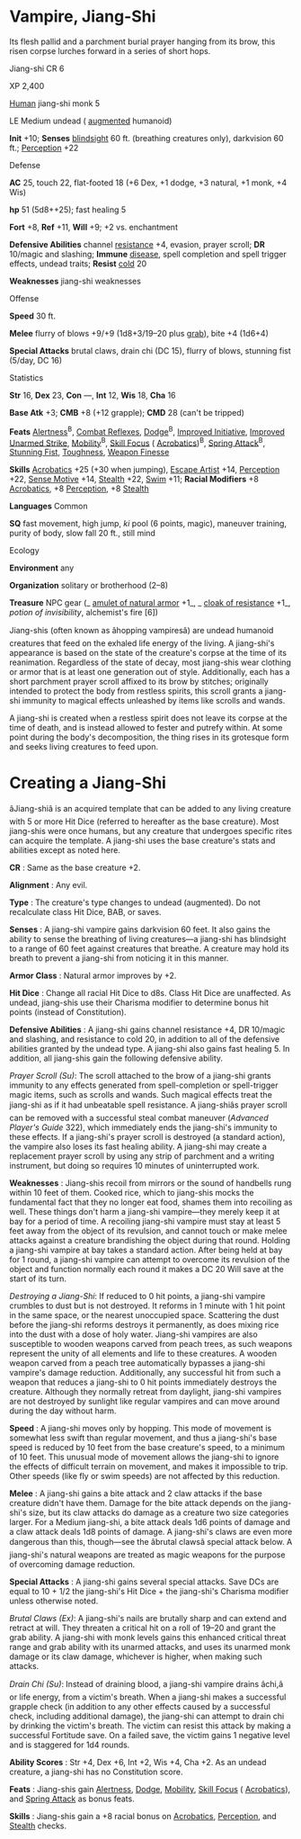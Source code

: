 # Vampire, Jiang-Shi

Its flesh pallid and a parchment burial prayer hanging from its brow, this risen corpse lurches forward in a series of short hops.

Jiang-shi CR 6

XP 2,400

[Human](/pathfinderRPG/prd/monsters/creatureTypes.html#_human-subtype) jiang-shi monk 5

LE Medium undead ( [augmented](/pathfinderRPG/prd/monsters/creatureTypes.html#_augmented-subtype) humanoid)

**Init** +10; **Senses** [blindsight](/pathfinderRPG/prd/monsters/universalMonsterRules.html#_blindsight) 60 ft. (breathing creatures only), darkvision 60 ft.; [Perception](/pathfinderRPG/prd/skills/perception.html#_perception) +22

Defense

**AC** 25, touch 22, flat-footed 18 (+6 Dex, +1 dodge, +3 natural, +1 monk, +4 Wis)

**hp** 51 (5d8++25); fast healing 5

**Fort** +8, **Ref** +11, **Will** +9; +2 vs. enchantment

**Defensive Abilities** channel [resistance](/pathfinderRPG/prd/monsters/universalMonsterRules.html#_resistance) +4, evasion, prayer scroll; **DR** 10/magic and slashing; **Immune** [disease](/pathfinderRPG/prd/monsters/universalMonsterRules.html#_disease-(ex-or-su)), spell completion and spell trigger effects, undead traits; **Resist** [cold](/pathfinderRPG/prd/monsters/creatureTypes.html#_cold-subtype) 20

**Weaknesses** jiang-shi weaknesses

Offense

**Speed** 30 ft.

**Melee** flurry of blows +9/+9 (1d8+3/19–20 plus [grab](/pathfinderRPG/prd/monsters/universalMonsterRules.html#_grab)), bite +4 (1d6+4)

**Special Attacks** brutal claws, drain chi (DC 15), flurry of blows, stunning fist (5/day, DC 16)

Statistics

**Str** 16, **Dex** 23, **Con** —, **Int** 12, **Wis** 18, **Cha** 16

**Base Atk** +3; **CMB** +8 (+12 grapple); **CMD** 28 (can't be tripped)

**Feats** [Alertness](/pathfinderRPG/prd/feats.html#_alertness)<sup>B</sup>, [Combat Reflexes](/pathfinderRPG/prd/feats.html#_combat-reflexes), [Dodge](/pathfinderRPG/prd/feats.html#_dodge)<sup>B</sup>, [Improved Initiative](/pathfinderRPG/prd/feats.html#_improved-initiative), [Improved Unarmed Strike](/pathfinderRPG/prd/feats.html#_improved-unarmed-strike), [Mobility](/pathfinderRPG/prd/feats.html#_mobility)<sup>B</sup>, [Skill Focus](/pathfinderRPG/prd/feats.html#_skill-focus) ( [Acrobatics](/pathfinderRPG/prd/skills/acrobatics.html#_acrobatics))<sup>B</sup>, [Spring Attack](/pathfinderRPG/prd/feats.html#_spring-attack)<sup>B</sup>, [Stunning Fist](/pathfinderRPG/prd/classes/monk.html#_stunning-fist), [Toughness](/pathfinderRPG/prd/feats.html#_toughness), [Weapon Finesse](/pathfinderRPG/prd/feats.html#_weapon-finesse)

**Skills** [Acrobatics](/pathfinderRPG/prd/skills/acrobatics.html#_acrobatics) +25 (+30 when jumping), [Escape Artist](/pathfinderRPG/prd/skills/escapeArtist.html#_escape-artist) +14, [Perception](/pathfinderRPG/prd/skills/perception.html#_perception) +22, [Sense Motive](/pathfinderRPG/prd/skills/senseMotive.html#_sense-motive) +14, [Stealth](/pathfinderRPG/prd/skills/stealth.html#_stealth) +22, [Swim](/pathfinderRPG/prd/skills/swim.html#_swim) +11; **Racial Modifiers** +8 [Acrobatics](/pathfinderRPG/prd/skills/acrobatics.html#_acrobatics), +8 [Perception](/pathfinderRPG/prd/skills/perception.html#_perception), +8 [Stealth](/pathfinderRPG/prd/skills/stealth.html#_stealth)

**Languages** Common

**SQ** fast movement, high jump, _ki_ pool (6 points, magic), maneuver training, purity of body, slow fall 20 ft., still mind

Ecology

**Environment** any

**Organization** solitary or brotherhood (2–8)

**Treasure** NPC gear (_ [amulet of natural armor](/pathfinderRPG/prd/magicItems/wondrousItems.html#_amulet-of-natural-armor) +1_, _ [cloak of resistance](/pathfinderRPG/prd/magicItems/wondrousItems.html#_cloak-of-resistance) +1_, _potion of invisibility_, alchemist's fire [6])

Jiang-shis (often known as âhopping vampiresâ) are undead humanoid creatures that feed on the exhaled life energy of the living. A jiang-shi's appearance is based on the state of the creature's corpse at the time of its reanimation. Regardless of the state of decay, most jiang-shis wear clothing or armor that is at least one generation out of style. Additionally, each has a short parchment prayer scroll affixed to its brow by stitches; originally intended to protect the body from restless spirits, this scroll grants a jiang-shi immunity to magical effects unleashed by items like scrolls and wands.

A jiang-shi is created when a restless spirit does not leave its corpse at the time of death, and is instead allowed to fester and putrefy within. At some point during the body's decomposition, the thing rises in its grotesque form and seeks living creatures to feed upon.

# Creating a Jiang-Shi

âJiang-shiâ is an acquired template that can be added to any living creature with 5 or more Hit Dice (referred to hereafter as the base creature). Most jiang-shis were once humans, but any creature that undergoes specific rites can acquire the template. A jiang-shi uses the base creature's stats and abilities except as noted here.

**CR** : Same as the base creature +2.

**Alignment** : Any evil.

**Type** : The creature's type changes to undead (augmented). Do not recalculate class Hit Dice, BAB, or saves.

**Senses** : A jiang-shi vampire gains darkvision 60 feet. It also gains the ability to sense the breathing of living creatures—a jiang-shi has blindsight to a range of 60 feet against creatures that breathe. A creature may hold its breath to prevent a jiang-shi from noticing it in this manner.

**Armor Class** : Natural armor improves by +2.

**Hit Dice** : Change all racial Hit Dice to d8s. Class Hit Dice are unaffected. As undead, jiang-shis use their Charisma modifier to determine bonus hit points (instead of Constitution).

**Defensive Abilities** : A jiang-shi gains channel resistance +4, DR 10/magic and slashing, and resistance to cold 20, in addition to all of the defensive abilities granted by the undead type. A jiang-shi also gains fast healing 5. In addition, all jiang-shis gain the following defensive ability.

_Prayer Scroll (Su)_: The scroll attached to the brow of a jiang-shi grants immunity to any effects generated from spell-completion or spell-trigger magic items, such as scrolls and wands. Such magical effects treat the jiang-shi as if it had unbeatable spell resistance. A jiang-shiâs prayer scroll can be removed with a successful steal combat maneuver (_Advanced Player's Guide_ 322), which immediately ends the jiang-shi's immunity to these effects. If a jiang-shi's prayer scroll is destroyed (a standard action), the vampire also loses its fast healing ability. A jiang-shi may create a replacement prayer scroll by using any strip of parchment and a writing instrument, but doing so requires 10 minutes of uninterrupted work.

**Weaknesses** : Jiang-shis recoil from mirrors or the sound of handbells rung within 10 feet of them. Cooked rice, which to jiang-shis mocks the fundamental fact that they no longer eat food, shames them into recoiling as well. These things don't harm a jiang-shi vampire—they merely keep it at bay for a period of time. A recoiling jiang-shi vampire must stay at least 5 feet away from the object of its revulsion, and cannot touch or make melee attacks against a creature brandishing the object during that round. Holding a jiang-shi vampire at bay takes a standard action. After being held at bay for 1 round, a jiang-shi vampire can attempt to overcome its revulsion of the object and function normally each round it makes a DC 20 Will save at the start of its turn.

_Destroying a Jiang-Shi_: If reduced to 0 hit points, a jiang-shi vampire crumbles to dust but is not destroyed. It reforms in 1 minute with 1 hit point in the same space, or the nearest unoccupied space. Scattering the dust before the jiang-shi reforms destroys it permanently, as does mixing rice into the dust with a dose of holy water. Jiang-shi vampires are also susceptible to wooden weapons carved from peach trees, as such weapons represent the unity of all elements and life to these creatures. A wooden weapon carved from a peach tree automatically bypasses a jiang-shi vampire's damage reduction. Additionally, any successful hit from such a weapon that reduces a jiang-shi to 0 hit points immediately destroys the creature. Although they normally retreat from daylight, jiang-shi vampires are not destroyed by sunlight like regular vampires and can move around during the day without harm.

**Speed** : A jiang-shi moves only by hopping. This mode of movement is somewhat less swift than regular movement, and thus a jiang-shi's base speed is reduced by 10 feet from the base creature's speed, to a minimum of 10 feet. This unusual mode of movement allows the jiang-shi to ignore the effects of difficult terrain on movement, and makes it impossible to trip. Other speeds (like fly or swim speeds) are not affected by this reduction.

**Melee** : A jiang-shi gains a bite attack and 2 claw attacks if the base creature didn't have them. Damage for the bite attack depends on the jiang-shi's size, but its claw attacks do damage as a creature two size categories larger. For a Medium jiang-shi, a bite attack deals 1d6 points of damage and a claw attack deals 1d8 points of damage. A jiang-shi's claws are even more dangerous than this, though—see the âbrutal clawsâ special attack below. A jiang-shi's natural weapons are treated as magic weapons for the purpose of overcoming damage reduction.

**Special Attacks** : A jiang-shi gains several special attacks. Save DCs are equal to 10 + 1/2 the jiang-shi's Hit Dice + the jiang-shi's Charisma modifier unless otherwise noted.

_Brutal Claws (Ex)_: A jiang-shi's nails are brutally sharp and can extend and retract at will. They threaten a critical hit on a roll of 19–20 and grant the grab ability. A jiang-shi with monk levels gains this enhanced critical threat range and grab ability with its unarmed attacks, and uses its unarmed monk damage or its claw damage, whichever is higher, when making such attacks.

_Drain Chi (Su)_: Instead of draining blood, a jiang-shi vampire drains âchi,â or life energy, from a victim's breath. When a jiang-shi makes a successful grapple check (in addition to any other effects caused by a successful check, including additional damage), the jiang-shi can attempt to drain chi by drinking the victim's breath. The victim can resist this attack by making a successful Fortitude save. On a failed save, the victim gains 1 negative level and is staggered for 1d4 rounds.

**Ability Scores** : Str +4, Dex +6, Int +2, Wis +4, Cha +2. As an undead creature, a jiang-shi has no Constitution score.

**Feats** : Jiang-shis gain [Alertness](/pathfinderRPG/prd/feats.html#_alertness), [Dodge](/pathfinderRPG/prd/feats.html#_dodge), [Mobility](/pathfinderRPG/prd/feats.html#_mobility), [Skill Focus](/pathfinderRPG/prd/feats.html#_skill-focus) ( [Acrobatics](/pathfinderRPG/prd/skills/acrobatics.html#_acrobatics)), and [Spring Attack](/pathfinderRPG/prd/feats.html#_spring-attack) as bonus feats.

**Skills** : Jiang-shis gain a +8 racial bonus on [Acrobatics](/pathfinderRPG/prd/skills/acrobatics.html#_acrobatics), [Perception](/pathfinderRPG/prd/skills/perception.html#_perception), and [Stealth](/pathfinderRPG/prd/skills/stealth.html#_stealth) checks.

